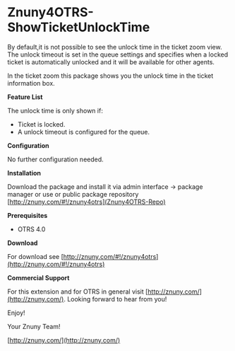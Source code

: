 Znuny4OTRS-ShowTicketUnlockTime
===============================
By default,it is not possible to see the unlock time in the ticket zoom view. The unlock timeout is set in the queue settings and specifies when a locked ticket is automatically unlocked and it will be available for other agents.

In the ticket zoom this package shows you the unlock time in the ticket information box.

**Feature List**

The unlock time is only shown if:

* Ticket is locked.
* A unlock timeout is configured for the queue.

**Configuration**

No further configuration needed.

**Installation**

Download the package and install it via admin interface -> package manager or use or public package repository [http://znuny.com/#!/znuny4otrs](Znuny4OTRS-Repo)

**Prerequisites**

- OTRS 4.0

**Download**

For download see [http://znuny.com/#!/znuny4otrs](http://znuny.com/#!/znuny4otrs)

**Commercial Support**

For this extension and for OTRS in general visit [http://znuny.com/](http://znuny.com/). Looking forward to hear from you!

Enjoy!

 Your Znuny Team!

 [http://znuny.com/](http://znuny.com/)
